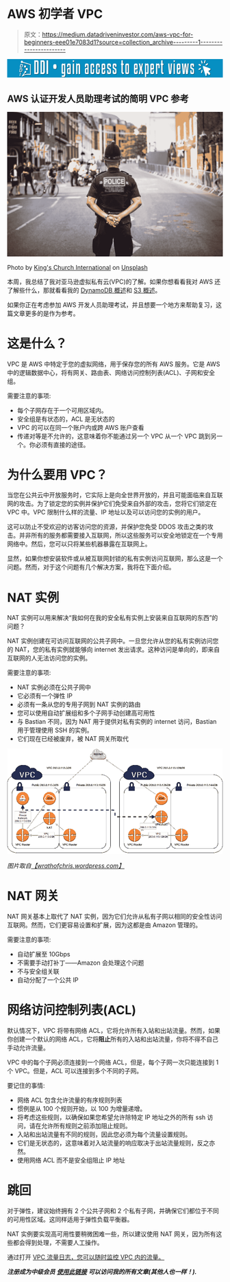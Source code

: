 # AWS 初学者 VPC

> 原文：<https://medium.datadriveninvestor.com/aws-vpc-for-beginners-eee01e7083d1?source=collection_archive---------1----------------------->

[![](img/b80f7627d6b1fccd43e0aa4ade5f57f2.png)](http://www.track.datadriveninvestor.com/1B9E)

## AWS 认证开发人员助理考试的简明 VPC 参考

![](img/f7a7396c32867dfd81be09707af33282.png)

Photo by [King's Church International](https://unsplash.com/@kingschurchinternational?utm_source=medium&utm_medium=referral) on [Unsplash](https://unsplash.com?utm_source=medium&utm_medium=referral)

本周，我总结了我对亚马逊虚拟私有云(VPC)的了解。如果你想看看我对 AWS 还了解些什么，那就看看我的 [DynamoDB 概述](https://medium.com/@lewisdgavin/aws-dynamodb-overview-184e53aedcd6)和 [S3 概述](https://medium.com/@lewisdgavin/aws-s3-overview-6fe9ca2a1e0a)。

如果你正在考虑参加 AWS 开发人员助理考试，并且想要一个地方来帮助复习，这篇文章更多的是作为参考。

# 这是什么？

VPC 是 AWS 中特定于您的虚拟网络，用于保存您的所有 AWS 服务。它是 AWS 中的逻辑数据中心，将有网关、路由表、网络访问控制列表(ACL)、子网和安全组。

需要注意的事项:

*   每个子网存在于一个可用区域内。
*   安全组是有状态的，ACL 是无状态的
*   VPC 的可以在同一个账户内或跨 AWS 账户查看
*   传递对等是不允许的，这意味着你不能通过另一个 VPC 从一个 VPC 跳到另一个。你必须有直接的途径。

# 为什么要用 VPC？

当您在公共云中开放服务时，它实际上是向全世界开放的，并且可能面临来自互联网的攻击。为了锁定您的实例并保护它们免受来自外部的攻击，您将它们锁定在 VPC 中。VPC 限制什么样的流量、IP 地址以及可以访问您的实例的用户。

这可以防止不受欢迎的访客访问您的资源，并保护您免受 DDOS 攻击之类的攻击。并非所有的服务都需要接入互联网，所以这些服务可以安全地锁定在一个专用网络中。然后，您可以只将某些机器暴露在互联网上。

显然，如果你想安装软件或从被互联网封锁的私有实例访问互联网，那么这是一个问题。然而，对于这个问题有几个解决方案，我将在下面介绍。

# NAT 实例

NAT 实例可以用来解决“我如何在我的安全私有实例上安装来自互联网的东西”的问题？

NAT 实例创建在可访问互联网的公共子网中。一旦您允许从您的私有实例访问您的 NAT，您的私有实例就能够向 internet 发出请求。这种访问是单向的，即来自互联网的人无法访问您的实例。

需要注意的事项:

*   NAT 实例必须在公共子网中
*   它必须有一个弹性 IP
*   必须有一条从您的专用子网到 NAT 实例的路由
*   您可以使用自动扩展组和多个子网手动创建高可用性
*   与 Bastian 不同，因为 NAT 用于提供对私有实例的 internet 访问，Bastian 用于管理使用 SSH 的实例。
*   它们现在已经被废弃，被 NAT 网关所取代

![](img/57a51c6a1057e4df83c4f486d3f9c018.png)

*图片取自*[*【wrathofchris.wordpress.com】*](https://wrathofchris.wordpress.com/2014/04/14/crossing-the-amazon-vpc-boundary/)

# NAT 网关

NAT 网关基本上取代了 NAT 实例，因为它们允许从私有子网以相同的安全性访问互联网。然而，它们更容易设置和扩展，因为这都是由 Amazon 管理的。

需要注意的事项:

*   自动扩展至 10Gbps
*   不需要手动打补丁——Amazon 会处理这个问题
*   不与安全组关联
*   自动分配了一个公共 IP

# 网络访问控制列表(ACL)

默认情况下，VPC 将带有网络 ACL，它将允许所有入站和出站流量。然而，如果你创建一个默认的网络 ACL，它将**阻止**所有的入站和出站流量，你将不得不自己手动允许流量。

VPC 中的每个子网必须连接到一个网络 ACL，但是，每个子网一次只能连接到 1 个 VPC。但是，ACL 可以连接到多个不同的子网。

要记住的事情:

*   网络 ACL 包含允许流量的有序规则列表
*   惯例是从 100 个规则开始，以 100 为增量递增。
*   将考虑这些规则，以确保如果您希望允许除特定 IP 地址之外的所有 ssh 访问，请在允许所有规则之前添加阻止规则。
*   入站和出站流量有不同的规则，因此您必须为每个流量设置规则。
*   它们是无状态的，这意味着对入站流量的响应取决于出站流量规则，反之亦然。
*   使用网络 ACL 而不是安全组阻止 IP 地址

# 跳回

对于弹性，建议始终拥有 2 个公共子网和 2 个私有子网，并确保它们都位于不同的可用性区域。这同样适用于弹性负载平衡器。

NAT 实例要实现高可用性要稍微困难一些，所以建议使用 NAT 网关，因为所有这些都会得到处理，不需要人工操作。

通过打开 [VPC 流量日志，您可以随时监控 VPC 内的流量。](http://www.lewisgavin.co.uk/AWS-VPC/)

***注册成为中级会员*** [***使用此链接***](https://lewisdgavin.medium.com/membership) ***可以访问我的所有文章(其他人也一样！).***